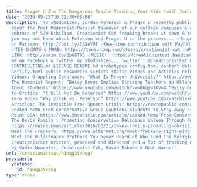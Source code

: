 ```yaml
---
title: Prager U Are The Dangerous People Teaching Your Kids (with Jordan Peterson!)
date: "2019-09-15T10:32:38+08:00"
description: 'Yo shodomites, Jordan Peterson & Prager U recently published a video
  about the Post Modernist-Marxist takeover of our college campuses & our youth''s
  embrace of SJW Nihilism. Creationist Cat freaking breaks it down & tells you a LOT
  you may not know about Peterson and Prager U in the process... ✅Support CreationistCat
  on Patreon: http://bit.ly/1ASeYOt ✅One-time contribution with PayPal: http://bit.ly/1eQR4sR
  ✅TEE SHIRTS & MORE: https://teespring.com/stores/creationist-cat ✅AMAZON AFFILLIATE
  LINK: http://amzn.to/2pu8T95 ✅MUSIC!: https://creationistcat.bandcamp.com/ Stalk
  me on Facebook & Twitter my shodomites... Twitter : @CreationistCat Facebook : https://www.facebook.com/creationist.cat
  CONTRIBUTING.md LICENSE README.md archetypes config.toml content data i18n layouts
  netlify.toml public resources scripts static Videos and Articles Referenced*****
  Videos: Grappling Ignorance: "What Is Prager University?" https://www.youtube.com/watch?v=b4ujlQR3iMY
  The Humanist Report: “Betsy Devos Implies Striking Teachers in Oklahoma Don’t Care
  About Students” https://www.youtube.com/watch?v=wB6qZwIKVu4 “Betsy DeVos Responds
  to Critics: "I Will Not Be Deterred" https://www.youtube.com/watch?v=vDm7N9Y4wL4
  Zero Books “Why Zizek vs. Peterson” https://www.youtube.com/watch?v=kp29zPC3wuw
  Articles: The Invisible Free Speech Crisis: https://newrepublic.com/article/147908/invisible-free-speech-crisis
  Leaked Memo From Conservative Group Cautions Students to Stay Away From Turning
  Point USA: https://www.chronicle.com/article/Leaked-Memo-From-Conservative/243688
  The DeVos Family : Promoting Conservative Religious Values Through Political Donations
  https://rewire.news/article/2016/03/21/devos-family-promoting-christian-orthodoxy-political-donations/
  Meet The Frackers: https://www.alternet.org/meet-frackers-right-wing-billionaire-brothers-biblical-ambitions
  Meet The Billionaire Brothers You Never Heard of Who Fund The Religious Right: http://prospect.org/article/meet-billionaire-brothers-you-never-heard-who-fund-religious-right
  CreationistCat Written, produced and directed and a lot of freaking other things
  by Vadim Newquist, Creationist Cat, David Pakman & Noah Warner'
url: /creationistcat/h1Hqg3Yv0ug/
providers:
  youtube:
    id: h1Hqg3Yv0ug
type: video
---
```

